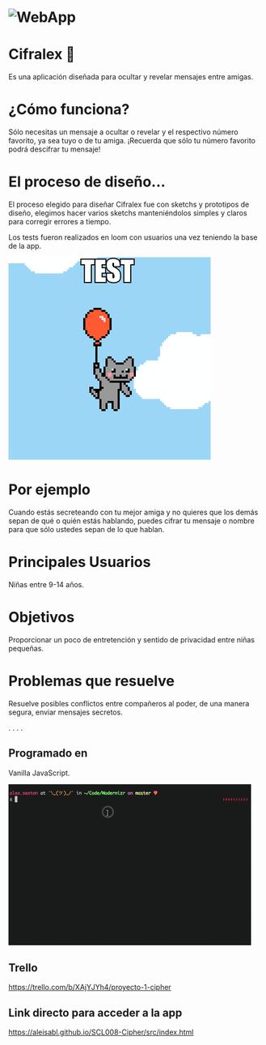 # ![WebApp](https://images.unsplash.com/photo-1500995617113-cf789362a3e1?ixlib=rb-1.2.1&ixid=eyJhcHBfaWQiOjEyMDd9&auto=format&fit=crop&w=750&q=80)

  # Cifralex 🔎 
  Es una aplicación diseñada para ocultar y revelar mensajes entre amigas.


  # ¿Cómo funciona?
  Sólo necesitas un mensaje a ocultar o revelar y el respectivo número favorito, ya sea tuyo o de tu amiga. ¡Recuerda que sólo tu número favorito podrá descifrar tu mensaje!
  
  # El proceso de diseño...
  El proceso elegido para diseñar Cifralex fue con sketchs y prototipos de diseño, elegimos hacer varios sketchs manteniéndolos simples y claros para corregir errores a tiempo.

  Los tests fueron realizados en loom con usuarios una vez teniendo la base de la app.

  ![](giphytest.gif)

  # Por ejemplo
  Cuando estás secreteando con tu mejor amiga y no quieres que los demás sepan de qué o quién estás hablando, puedes cifrar tu mensaje o nombre para que sólo ustedes sepan de lo que hablan.

  # Principales Usuarios
  Niñas entre 9-14 años.

  # Objetivos
  Proporcionar un poco de entretención y sentido de privacidad entre niñas pequeñas.

  # Problemas que resuelve
  Resuelve posibles conflictos entre compañeros al poder, de una manera segura, enviar mensajes secretos. 
  
  .
  .
  .
  .
  
## Programado en
   Vanilla JavaScript.

![](giphy.gif)

## Trello
https://trello.com/b/XAjYJYh4/proyecto-1-cipher

## Link directo para acceder a la app
  https://aleisabl.github.io/SCL008-Cipher/src/index.html
